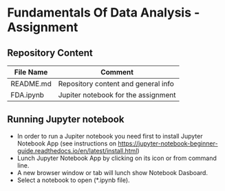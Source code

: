 # Fundamentals Of Data Analysis - Assignment

## Repository Content
File Name | Comment 
--------- | -------
README.md | Repository content and general info
FDA.ipynb | Jupiter notebook for the assignment

## Running Jupyter notebook

- In order to run a Jupiter notebook you need first to install Jupyter Notebook App (see instructions on https://jupyter-notebook-beginner-guide.readthedocs.io/en/latest/install.html)
- Lunch Jupyter Notebook App by clicking on its icon or from command line.
- A new browser window or tab will lunch show Notebook Dasboard.
- Select a notebook to open (\*.ipynb file).
